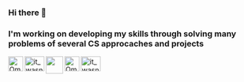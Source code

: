 ### Hi there 👋
<h3>I'm working on developing my skills through solving many problems of several CS approcaches and projects</h3>

<a href="https://www.linkedin.com/in/anas-alnaggar-01a8271b1/" rel="nofollow"><img align="left" alt="Omar's LinkdeIN" width="30px" src="https://camo.githubusercontent.com/8c244a7a7b8a6e767d241c9a6c5e1b5e13ea693770c52bbc3fe564ba4044a4c9/68747470733a2f2f63646e2d69636f6e732d706e672e666c617469636f6e2e636f6d2f3531322f3137342f3137343835372e706e67" data-canonical-src="https://cdn-icons-png.flaticon.com/512/174/174857.png" style="max-width: 100%;"></a>

<a href="https://codeforces.com/profile/Anasss" rel="nofollow">
  <img align="left" src="https://raw.githubusercontent.com/rahuldkjain/github-profile-readme-generator/master/src/images/icons/Social/codeforces.svg" alt="it_wasnt_me" height="30" width="40" style="max-width: 100%;">
</a>

<a href="https://hashnode.com/@AnasAlaa7" rel="nofollow">
  <img align="left" alt="" width="35px" src="https://camo.githubusercontent.com/ff89c213f63be9cd58979d2283d81ffc8953fd2ef5bfb9d370fa78cb74c74164/68747470733a2f2f7365656b6c6f676f2e636f6d2f696d616765732f482f686173686e6f64652d6c6f676f2d423131343736374537302d7365656b6c6f676f2e636f6d2e706e67" data-canonical-src="https://seeklogo.com/images/H/hashnode-logo-B114767E70-seeklogo.com.png" style="max-width: 100%;">
</a>

<a href="https://www.hackerrank.com/anasnaggar7" rel="nofollow">
  <img align="left" alt="Omar's hackerrank" width="30px" src="https://camo.githubusercontent.com/2709068056522fce518fdba9d8f5663eb72546d249fd87316863ca8fad675685/68747470733a2f2f6173736574732e6272616e64666f6c6465722e636f6d2f79396f6c393477622f762f3333313139382f766965774032782e706e673f763d31353931393731323739" data-canonical-src="https://assets.brandfolder.com/y9ol94wb/v/331198/view@2x.png?v=1591971279" style="max-width: 100%;">
</a>


<a href="https://leetcode.com/anasnaggar7/" rel="nofollow">
  <img align="left" src="https://raw.githubusercontent.com/rahuldkjain/github-profile-readme-generator/master/src/images/icons/Social/leet-code.svg" alt="it_wasnt_me" height="30" width="40" style="max-width: 100%;">
  </a>

